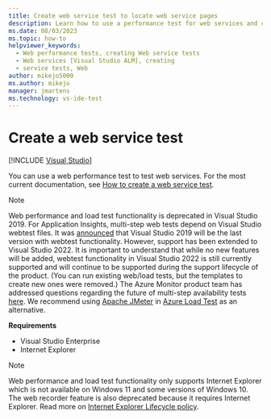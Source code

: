 ```yaml
---
title: Create web service test to locate web service pages
description: Learn how to use a performance test for web services and customize requests in the Web Performance Test Editor to locate web service pages.
ms.date: 08/03/2023
ms.topic: how-to
helpviewer_keywords: 
  - Web performance tests, creating Web service tests
  - Web services [Visual Studio ALM], creating
  - service tests, Web
author: mikejo5000
ms.author: mikejo
manager: jmartens
ms.technology: vs-ide-test
---
```

# Create a web service test

 [!INCLUDE [Visual Studio](~/includes/applies-to-version/vs-windows-only.md)]

You can use a web performance test to test web services. For the most current documentation, see [How to create a web service test](/previous-versions/visualstudio/visual-studio-2017/test/how-to-create-a-web-service-test).

>[!NOTE]
> Web performance and load test functionality is deprecated in Visual Studio 2019. For Application Insights, multi-step web tests depend on Visual Studio webtest files. It was [announced](https://devblogs.microsoft.com/devops/cloud-based-load-testing-service-eol/) that Visual Studio 2019 will be the last version with webtest functionality. However, support has been extended to Visual Studio 2022. It is important to understand that while no new features will be added, webtest functionality in Visual Studio 2022 is still currently supported and will continue to be supported during the support lifecycle of the product. (You can run existing web/load tests, but the templates to create new ones were removed.) The Azure Monitor product team has addressed questions regarding the future of multi-step availability tests [here](https://github.com/MicrosoftDocs/azure-docs/issues/26050#issuecomment-468814101). We recommend using [Apache JMeter](https://jmeter.apache.org) in [Azure Load Test](https://azure.microsoft.com/services/load-testing/) as an alternative.

**Requirements**

* Visual Studio Enterprise
* Internet Explorer

>[!NOTE]
> Web performance and load test functionality only supports Internet Explorer which is not available on Windows 11 and some versions of Windows 10. The web recorder feature is also deprecated because it requires Internet Explorer. Read more on [Internet Explorer Lifecycle policy](/lifecycle/faq/internet-explorer-microsoft-edge#what-is-the-lifecycle-policy-for-internet-explorer-).